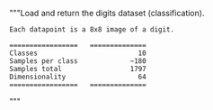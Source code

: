 """Load and return the digits dataset (classification).

    Each datapoint is a 8x8 image of a digit.

    =================   ==============
    Classes                         10
    Samples per class             ~180
    Samples total                 1797
    Dimensionality                  64
    =================   ==============
"""